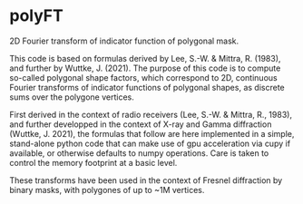 # polyFT
2D Fourier transform of indicator function of polygonal mask. 

This code is based on formulas derived by Lee, S.-W. & Mittra, R. (1983), and further by Wuttke, J. (2021).
The purpose of this code is to compute so-called polygonal shape factors, which correspond to 2D, continuous Fourier transforms
of indicator functions of polygonal shapes, as discrete sums over the polygone vertices.

First derived in the context of radio receivers (Lee, S.-W. & Mittra, R., 1983), and further developped in the context of
X-ray and Gamma diffraction (Wuttke, J. 2021), the formulas that follow are here implemented in a simple, stand-alone python code
that can make use of gpu acceleration via cupy if available, or otherwise defaults to numpy operations.
Care is taken to control the memory footprint at a basic level.

These transforms have been used in the context of Fresnel diffraction by binary masks, with polygones of up to ~1M vertices.

